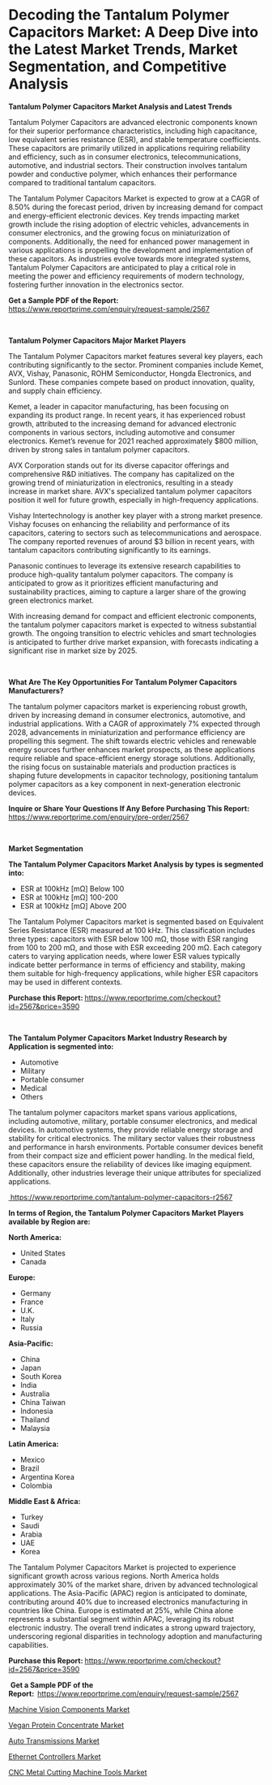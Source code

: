 <p><h1>Decoding the Tantalum Polymer Capacitors Market: A Deep Dive into the Latest Market Trends, Market Segmentation, and Competitive Analysis</h1></p><p><strong>Tantalum Polymer Capacitors Market Analysis and Latest Trends</strong></p>
<p><p>Tantalum Polymer Capacitors are advanced electronic components known for their superior performance characteristics, including high capacitance, low equivalent series resistance (ESR), and stable temperature coefficients. These capacitors are primarily utilized in applications requiring reliability and efficiency, such as in consumer electronics, telecommunications, automotive, and industrial sectors. Their construction involves tantalum powder and conductive polymer, which enhances their performance compared to traditional tantalum capacitors.</p><p>The Tantalum Polymer Capacitors Market is expected to grow at a CAGR of 8.50% during the forecast period, driven by increasing demand for compact and energy-efficient electronic devices. Key trends impacting market growth include the rising adoption of electric vehicles, advancements in consumer electronics, and the growing focus on miniaturization of components. Additionally, the need for enhanced power management in various applications is propelling the development and implementation of these capacitors. As industries evolve towards more integrated systems, Tantalum Polymer Capacitors are anticipated to play a critical role in meeting the power and efficiency requirements of modern technology, fostering further innovation in the electronics sector.</p></p>
<p><strong>Get a Sample PDF of the Report:&nbsp;</strong> <a href="https://www.reportprime.com/enquiry/request-sample/2567">https://www.reportprime.com/enquiry/request-sample/2567</a></p>
<p>&nbsp;</p>
<p><strong>Tantalum Polymer Capacitors Major Market Players</strong></p>
<p><p>The Tantalum Polymer Capacitors market features several key players, each contributing significantly to the sector. Prominent companies include Kemet, AVX, Vishay, Panasonic, ROHM Semiconductor, Hongda Electronics, and Sunlord. These companies compete based on product innovation, quality, and supply chain efficiency.</p><p>Kemet, a leader in capacitor manufacturing, has been focusing on expanding its product range. In recent years, it has experienced robust growth, attributed to the increasing demand for advanced electronic components in various sectors, including automotive and consumer electronics. Kemet’s revenue for 2021 reached approximately $800 million, driven by strong sales in tantalum polymer capacitors.</p><p>AVX Corporation stands out for its diverse capacitor offerings and comprehensive R&D initiatives. The company has capitalized on the growing trend of miniaturization in electronics, resulting in a steady increase in market share. AVX's specialized tantalum polymer capacitors position it well for future growth, especially in high-frequency applications.</p><p>Vishay Intertechnology is another key player with a strong market presence. Vishay focuses on enhancing the reliability and performance of its capacitors, catering to sectors such as telecommunications and aerospace. The company reported revenues of around $3 billion in recent years, with tantalum capacitors contributing significantly to its earnings.</p><p>Panasonic continues to leverage its extensive research capabilities to produce high-quality tantalum polymer capacitors. The company is anticipated to grow as it prioritizes efficient manufacturing and sustainability practices, aiming to capture a larger share of the growing green electronics market.</p><p>With increasing demand for compact and efficient electronic components, the tantalum polymer capacitors market is expected to witness substantial growth. The ongoing transition to electric vehicles and smart technologies is anticipated to further drive market expansion, with forecasts indicating a significant rise in market size by 2025.</p></p>
<p>&nbsp;</p>
<p><strong>What Are The Key Opportunities For Tantalum Polymer Capacitors Manufacturers?</strong></p>
<p><p>The tantalum polymer capacitors market is experiencing robust growth, driven by increasing demand in consumer electronics, automotive, and industrial applications. With a CAGR of approximately 7% expected through 2028, advancements in miniaturization and performance efficiency are propelling this segment. The shift towards electric vehicles and renewable energy sources further enhances market prospects, as these applications require reliable and space-efficient energy storage solutions. Additionally, the rising focus on sustainable materials and production practices is shaping future developments in capacitor technology, positioning tantalum polymer capacitors as a key component in next-generation electronic devices.</p></p>
<p><strong>Inquire or Share Your Questions If Any Before Purchasing This Report:</strong> <a href="https://www.reportprime.com/enquiry/pre-order/2567">https://www.reportprime.com/enquiry/pre-order/2567</a></p>
<p>&nbsp;</p>
<p><strong>Market Segmentation</strong></p>
<p><strong>The Tantalum Polymer Capacitors Market Analysis by types is segmented into:</strong></p>
<p><ul><li>ESR at 100kHz [mΩ] Below 100</li><li>ESR at 100kHz [mΩ] 100-200</li><li>ESR at 100kHz [mΩ] Above 200</li></ul></p>
<p><p>The Tantalum Polymer Capacitors market is segmented based on Equivalent Series Resistance (ESR) measured at 100 kHz. This classification includes three types: capacitors with ESR below 100 mΩ, those with ESR ranging from 100 to 200 mΩ, and those with ESR exceeding 200 mΩ. Each category caters to varying application needs, where lower ESR values typically indicate better performance in terms of efficiency and stability, making them suitable for high-frequency applications, while higher ESR capacitors may be used in different contexts.</p></p>
<p><strong>Purchase this Report:&nbsp;</strong><a href="https://www.reportprime.com/checkout?id=2567&price=3590">https://www.reportprime.com/checkout?id=2567&price=3590</a></p>
<p>&nbsp;</p>
<p><strong>The Tantalum Polymer Capacitors Market Industry Research by Application is segmented into:</strong></p>
<p><ul><li>Automotive</li><li>Military</li><li>Portable consumer</li><li>Medical</li><li>Others</li></ul></p>
<p><p>The tantalum polymer capacitors market spans various applications, including automotive, military, portable consumer electronics, and medical devices. In automotive systems, they provide reliable energy storage and stability for critical electronics. The military sector values their robustness and performance in harsh environments. Portable consumer devices benefit from their compact size and efficient power handling. In the medical field, these capacitors ensure the reliability of devices like imaging equipment. Additionally, other industries leverage their unique attributes for specialized applications.</p></p>
<p><a href="https://www.reportprime.com/tantalum-polymer-capacitors-r2567">&nbsp;https://www.reportprime.com/tantalum-polymer-capacitors-r2567</a></p>
<p><strong>In terms of Region, the Tantalum Polymer Capacitors Market Players available by Region are:</strong></p>
<p>
    <p> <strong> North America: </strong>
        <ul>
            <li>United States</li>
            <li>Canada</li>
        </ul>
        </p> 
    <p> <strong> Europe: </strong>
        <ul>
            <li>Germany</li>
            <li>France</li>
            <li>U.K.</li>
            <li>Italy</li>
            <li>Russia</li>
        </ul>
        </p> 
    <p> <strong> Asia-Pacific: </strong>
        <ul>
            <li>China</li>
            <li>Japan</li>
            <li>South Korea</li>
            <li>India</li>
            <li>Australia</li>
            <li>China Taiwan</li>
            <li>Indonesia</li>
            <li>Thailand</li>
            <li>Malaysia</li>
        </ul>
        </p> 
    <p> <strong> Latin America: </strong>
        <ul>
            <li>Mexico</li>
            <li>Brazil</li>
            <li>Argentina Korea</li>
            <li>Colombia</li>
        </ul>
        </p> 
    <p> <strong> Middle East & Africa: </strong>
        <ul>
            <li>Turkey</li>
            <li>Saudi</li>
            <li>Arabia</li>
            <li>UAE</li>
            <li>Korea</li>
        </ul>
    </p>
    </p>
<p><p>The Tantalum Polymer Capacitors Market is projected to experience significant growth across various regions. North America holds approximately 30% of the market share, driven by advanced technological applications. The Asia-Pacific (APAC) region is anticipated to dominate, contributing around 40% due to increased electronics manufacturing in countries like China. Europe is estimated at 25%, while China alone represents a substantial segment within APAC, leveraging its robust electronic industry. The overall trend indicates a strong upward trajectory, underscoring regional disparities in technology adoption and manufacturing capabilities.</p></p>
<p><strong>Purchase this Report: </strong><a href="https://www.reportprime.com/checkout?id=2567&price=3590">https://www.reportprime.com/checkout?id=2567&price=3590</a></p>
<p>&nbsp;<strong>Get a Sample PDF of the Report:&nbsp;&nbsp;</strong><a href="https://www.reportprime.com/enquiry/request-sample/2567">https://www.reportprime.com/enquiry/request-sample/2567</a></p>
<p><strong></strong></p>
<p><p><a href="https://github.com/LaurenHoover80/Market-Research-Report-List-1/blob/main/machine-vision-components-market.md">Machine Vision Components Market</a></p><p><a href="https://issuu.com/reportprime-2/docs/vegan-protein-concentrate-market-si_eaa8e813ee6413">Vegan Protein Concentrate Market</a></p><p><a href="https://www.linkedin.com/pulse/auto-transmissions-market-research-report-includes-analysis-h584f?trackingId=64pSWhfyRnWvDyglkku9Xw%3D%3D">Auto Transmissions Market</a></p><p><a href="https://github.com/MariaWashington76/Market-Research-Report-List-1/blob/main/ethernet-controllers-market.md">Ethernet Controllers Market</a></p><p><a href="https://www.linkedin.com/pulse/role-cnc-metal-cutting-machine-tools-market-applications-automobiles-v1ulf?trackingId=55QTG%2F23Qgu1OkN51TyVfA%3D%3D">CNC Metal Cutting Machine Tools Market</a></p></p>